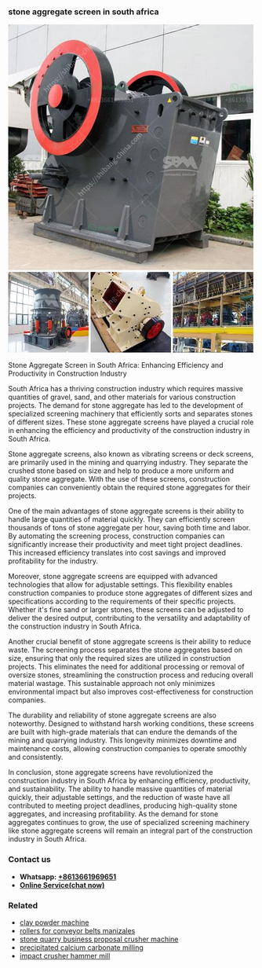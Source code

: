 <h3>stone aggregate screen in south africa</h3><img src='1708587378.jpg' alt=''><p>Stone Aggregate Screen in South Africa: Enhancing Efficiency and Productivity in Construction Industry</p><p>South Africa has a thriving construction industry which requires massive quantities of gravel, sand, and other materials for various construction projects. The demand for stone aggregate has led to the development of specialized screening machinery that efficiently sorts and separates stones of different sizes. These stone aggregate screens have played a crucial role in enhancing the efficiency and productivity of the construction industry in South Africa.</p><p>Stone aggregate screens, also known as vibrating screens or deck screens, are primarily used in the mining and quarrying industry. They separate the crushed stone based on size and help to produce a more uniform and quality stone aggregate. With the use of these screens, construction companies can conveniently obtain the required stone aggregates for their projects.</p><p>One of the main advantages of stone aggregate screens is their ability to handle large quantities of material quickly. They can efficiently screen thousands of tons of stone aggregate per hour, saving both time and labor. By automating the screening process, construction companies can significantly increase their productivity and meet tight project deadlines. This increased efficiency translates into cost savings and improved profitability for the industry.</p><p>Moreover, stone aggregate screens are equipped with advanced technologies that allow for adjustable settings. This flexibility enables construction companies to produce stone aggregates of different sizes and specifications according to the requirements of their specific projects. Whether it's fine sand or larger stones, these screens can be adjusted to deliver the desired output, contributing to the versatility and adaptability of the construction industry in South Africa.</p><p>Another crucial benefit of stone aggregate screens is their ability to reduce waste. The screening process separates the stone aggregates based on size, ensuring that only the required sizes are utilized in construction projects. This eliminates the need for additional processing or removal of oversize stones, streamlining the construction process and reducing overall material wastage. This sustainable approach not only minimizes environmental impact but also improves cost-effectiveness for construction companies.</p><p>The durability and reliability of stone aggregate screens are also noteworthy. Designed to withstand harsh working conditions, these screens are built with high-grade materials that can endure the demands of the mining and quarrying industry. This longevity minimizes downtime and maintenance costs, allowing construction companies to operate smoothly and consistently.</p><p>In conclusion, stone aggregate screens have revolutionized the construction industry in South Africa by enhancing efficiency, productivity, and sustainability. The ability to handle massive quantities of material quickly, their adjustable settings, and the reduction of waste have all contributed to meeting project deadlines, producing high-quality stone aggregates, and increasing profitability. As the demand for stone aggregates continues to grow, the use of specialized screening machinery like stone aggregate screens will remain an integral part of the construction industry in South Africa.</p><h3>Contact us</h3><ul><li><strong>Whatsapp:&nbsp;<a href="https://wa.me/8613661969651">+8613661969651</a></strong></li><li><a href="https://swt.shibang-china.com/?git&amp;zhl&amp;stone aggregate screen in south africa"><strong>Online Service(chat now)</strong></a></li></ul><h3>Related</h3><ul><li><a href='clay powder machine.md'>clay powder machine</a></li><li><a href='rollers for conveyor belts manizales.md'>rollers for conveyor belts manizales</a></li><li><a href='stone quarry business proposal crusher machine.md'>stone quarry business proposal crusher machine</a></li><li><a href='precipitated calcium carbonate milling.md'>precipitated calcium carbonate milling</a></li><li><a href='impact crusher hammer mill.md'>impact crusher hammer mill</a></li></ul>